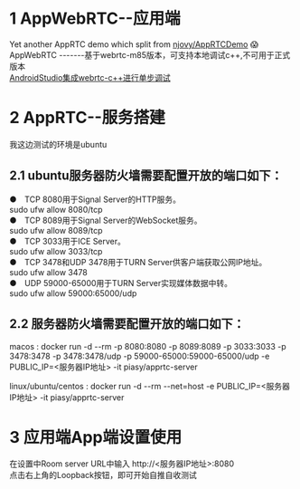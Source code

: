 # 1 AppWebRTC--应用端

Yet another AppRTC demo which split from [njovy/AppRTCDemo](https://github.com/njovy/AppRTCDemo) 😱 <br>
AppWebRTC     -------基于webrtc-m85版本，可支持本地调试c++,不可用于正式版本 <br>
[AndroidStudio集成webrtc-c++进行单步调试](https://webrtc.mthli.com/basic/webrtc-breakpoint/)

# 2 AppRTC--服务搭建
我这边测试的环境是ubuntu
## 2.1 ubuntu服务器防火墙需要配置开放的端口如下：
●　TCP 8080用于Signal Server的HTTP服务。<br>
sudo ufw allow 8080/tcp<br>
●　TCP 8089用于Signal Server的WebSocket服务。<br>
sudo ufw allow 8089/tcp<br>
●　TCP 3033用于ICE Server。<br>
sudo ufw allow 3033/tcp<br>
●　TCP 3478和UDP 3478用于TURN Server供客户端获取公网IP地址。<br>
sudo ufw allow 3478<br>
●　UDP 59000-65000用于TURN Server实现媒体数据中转。<br>
sudo ufw allow 59000:65000/udp<br>

## 2.2 服务器防火墙需要配置开放的端口如下：
macos : docker run -d --rm -p 8080:8080 -p 8089:8089 -p 3033:3033 -p 3478:3478 -p 3478:3478/udp -p 59000-65000:59000-65000/udp -e PUBLIC_IP=<服务器IP地址> -it piasy/apprtc-server <br>

linux/ubuntu/centos : docker run -d --rm --net=host -e PUBLIC_IP=<服务器IP地址>  -it piasy/apprtc-server

# 3 应用端App端设置使用
在设置中Room server URL中输入 http://<服务器IP地址>:8080 <br>
点击右上角的Loopback按钮，即可开始自推自收测试

